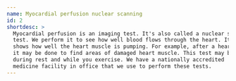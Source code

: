 ```yaml
---
name: Myocardial perfusion nuclear scanning
id: 2
shortdesc: >
  Myocardial perfusion is an imaging test. It's also called a nuclear stress
  test. We perform it to see how well blood flows through the heart. It also
  shows how well the heart muscle is pumping. For example, after a heart attack,
  it may be done to find areas of damaged heart muscle. This test may be done
  during rest and while you exercise. We have a nationally accredited  nuclear
  medicine facility in office that we use to perform these tests.
---
```

